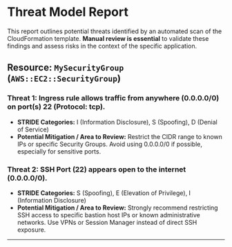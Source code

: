 # Threat Model Report

This report outlines potential threats identified by an automated scan of the CloudFormation template. **Manual review is essential** to validate these findings and assess risks in the context of the specific application.

## Resource: `MySecurityGroup` (`AWS::EC2::SecurityGroup`)

### Threat 1: Ingress rule allows traffic from anywhere (0.0.0.0/0) on port(s) 22 (Protocol: tcp).

- **STRIDE Categories:** I (Information Disclosure), S (Spoofing), D (Denial of Service)
- **Potential Mitigation / Area to Review:** Restrict the CIDR range to known IPs or specific Security Groups. Avoid using 0.0.0.0/0 if possible, especially for sensitive ports.

### Threat 2: SSH Port (22) appears open to the internet (0.0.0.0/0).

- **STRIDE Categories:** S (Spoofing), E (Elevation of Privilege), I (Information Disclosure)
- **Potential Mitigation / Area to Review:** Strongly recommend restricting SSH access to specific bastion host IPs or known administrative networks. Use VPNs or Session Manager instead of direct SSH exposure.


---
